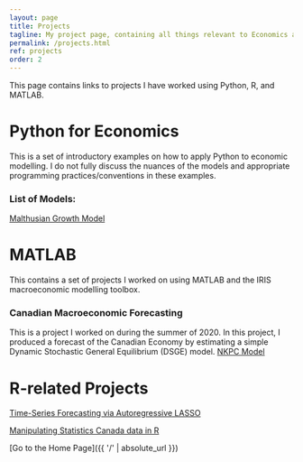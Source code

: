 ```yaml
---
layout: page
title: Projects
tagline: My project page, containing all things relevant to Economics and not.
permalink: /projects.html
ref: projects
order: 2
---
```

This page contains links to projects I have worked using Python, R, and MATLAB.

# Python for Economics
This is a set of introductory examples on how to apply Python to economic modelling. I do not fully discuss the nuances of the models and appropriate programming practices/conventions in these examples. 

### List of Models:
[Malthusian Growth Model](https://github.com/lj-valencia/Python-for-Macroeconomics/blob/master/Malthusian%20Model.ipynb)

# MATLAB
This contains a set of projects I worked on using MATLAB and the IRIS macroeconomic modelling toolbox.

### Canadian Macroeconomic Forecasting 
This is a project I worked on during the summer of 2020. In this project, I produced a forecast of the Canadian Economy by estimating a simple Dynamic Stochastic General Equilibrium (DSGE) model. [NKPC Model](https://github.com/lj-valencia/MATLAB-Projects/tree/master/NKPC%20Model)

# R-related Projects

[Time-Series Forecasting via Autoregressive LASSO](autoregressive-lasso.pdf)

[Manipulating Statistics Canada data in R](manipulate-cansim.pdf)

[Go to the Home Page]({{ '/' | absolute_url }})
